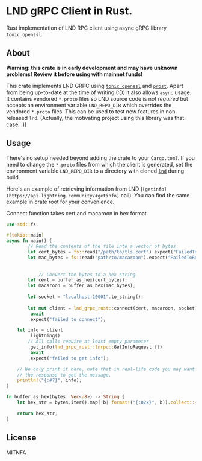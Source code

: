 # LND gRPC Client in Rust.

Rust implementation of LND RPC client using async gRPC library `tonic_openssl`.

## About

**Warning: this crate is in early development and may have unknown problems!
Review it before using with mainnet funds!**

This crate implements LND GRPC using [`tonic_openssl`](https://docs.rs/tonic-openssl/latest/tonic_openssl/) and [`prost`](https://docs.rs/prost/).
Apart from being up-to-date at the time of writing (:D) it also allows `async` usage.
It contains vendored `*.proto` files so LND source code is not *required*
but accepts an environment variable `LND_REPO_DIR` which overrides the vendored `*.proto` files.
This can be used to test new features in non-released `lnd`.
(Actually, the motivating project using this library was that case. :))

## Usage

There's no setup needed beyond adding the crate to your `Cargo.toml`.
If you need to change the `*.proto` files from which the client is generated, set the environment variable `LND_REPO_DIR` to a directory with cloned [`lnd`](https://github.com/lightningnetwork/lnd.git) during build.

Here's an example of retrieving information from LND (`[getinfo](https://api.lightning.community/#getinfo)` call).
You can find the same example in crate root for your convenience.

Connect function takes cert and macaroon in hex format.

```rust
use std::fs;

#[tokio::main]
async fn main() {
        // Read the contents of the file into a vector of bytes
        let cert_bytes = fs::read("/path/to/tls.cert").expect("FailedToReadTlsCertFile");
        let mac_bytes = fs::read("path/to/macaroon").expect("FailedToReadMacaroonFile");
    
    
            // Convert the bytes to a hex string
        let cert = buffer_as_hex(cert_bytes);
        let macaroon = buffer_as_hex(mac_bytes);
    
        let socket = "localhost:10001".to_string();
    
        let mut client = lnd_grpc_rust::connect(cert, macaroon, socket)
        .await
        .expect("failed to connect");

    let info = client
        .lightning()
        // All calls require at least empty parameter
        .get_info(lnd_grpc_rust::lnrpc::GetInfoRequest {})
        .await
        .expect("failed to get info");

    // We only print it here, note that in real-life code you may want to call `.into_inner()` on
    // the response to get the message.
    println!("{:#?}", info);
}

fn buffer_as_hex(bytes: Vec<u8>) -> String {
    let hex_str = bytes.iter().map(|b| format!("{:02x}", b)).collect::<String>();

    return hex_str;
}
```

## License

MITNFA
